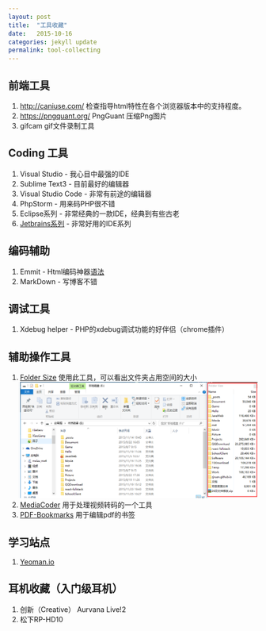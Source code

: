 ```yaml
---
layout: post
title:  "工具收藏"
date:   2015-10-16 
categories: jekyll update
permalink: tool-collecting
---
```



## 前端工具

1. http://caniuse.com/  检查指导html特性在各个浏览器版本中的支持程度。
2. https://pngquant.org/ PngGuant  压缩Png图片
3. gifcam  gif文件录制工具

## Coding 工具 

1. Visual Studio - 我心目中最强的IDE
2. Sublime Text3 - 目前最好的编辑器
3. Visual Studio Code - 非常有前途的编辑器
4. PhpStorm - 用来码PHP很不错
5. Eclipse系列 - 非常经典的一款IDE，经典到有些古老
6. [Jetbrains系列](http://www.jetbrains.com/) - 非常好用的IDE系列

## 编码辅助

1. Emmit - Html编码神器[语法](http://emmet.evget.com/)
2. MarkDown - 写博客不错

## 调试工具

1. Xdebug helper - PHP的xdebug调试功能的好伴侣（chrome插件）

## 辅助操作工具

1. [Folder Size](http://foldersize.sourceforge.net/) 使用此工具，可以看出文件夹占用空间的大小  
![示例图片](/sources/FolderSize.png)
2. [MediaCoder](http://mediacoder.com.cn/dlfull_zh.htm) 用于处理视频转码的一个工具
3. [PDF-Bookmarks](http://www.softpedia.com/get/Office-tools/PDF/PDF-Bookmarks.shtml) 用于编辑pdf的书签


## 学习站点

1. [Yeoman.io](http://yeoman.io)

## 耳机收藏（入门级耳机）

1. 创新（Creative） Aurvana Live!2 
2. 松下RP-HD10